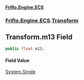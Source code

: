 #### [Friflo.Engine.ECS](index.md#'index')
### [Friflo.Engine.ECS](Friflo.Engine.ECS.md#'Friflo.Engine.ECS').[Transform](Transform.md#'Friflo.Engine.ECS.Transform')

## Transform.m13 Field

```csharp
public float m13;
```

#### Field Value
[System.Single](https://docs.microsoft.com/en-us/dotnet/api/System.Single#'System.Single')